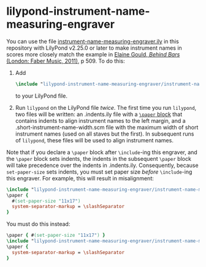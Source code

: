 # lilypond-instrument-name-measuring-engraver

You can use the file [instrument-name-measuring-engraver.ily](instrument-name-measuring-engraver.ily) in this repository with LilyPond v2.25.0 or later to make instrument names in scores more closely match the example in [Elaine Gould, _Behind Bars_ (London: Faber Music, 2011)](https://www.fabermusic.com/shop/behind-bars-the-definitive-guide-to-music-notation-p6284), p 509. To do this:

1. Add

    ```ly
    \include "lilypond-instrument-name-measuring-engraver/instrument-name-measuring-engraver.ily"
    ```

    to your LilyPond file.

2. Run `lilypond` on the LilyPond file *twice*. The first time you run `lilypond`, two files will be written: an .indents.ily file with a [`\paper` block](https://lilypond.org/doc/Documentation/notation/the-paper-block) that contains indents to align instrument names to the left margin, and a .short-instrument-name-width.scm file with the maximum width of short instrument names (used on all staves but the first). In subsequent runs of `lilypond`, these files will be used to align instrument names.

Note that if you declare a `\paper` block after `\include`-ing this engraver, and the `\paper` block sets indents, the indents in the subsequent `\paper` block will take precedence over the indents in .indents.ily. Consequently, because `set-paper-size` sets indents, you must set paper size *before* `\include`-ing this engraver. For example, this will result in misalignment:

```ly
\include "lilypond-instrument-name-measuring-engraver/instrument-name-measuring-engraver.ily"
\paper {
  #(set-paper-size "11x17")
  system-separator-markup = \slashSeparator
}
```

You must do this instead:

```ly
\paper { #(set-paper-size "11x17") }
\include "lilypond-instrument-name-measuring-engraver/instrument-name-measuring-engraver.ily"
\paper {
  system-separator-markup = \slashSeparator
}
```
